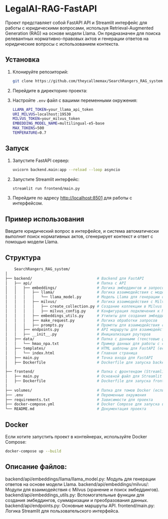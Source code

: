 # LegalAI-RAG-FastAPI

Проект представляет собой FastAPI API и Streamlit интерфейс для работы с юридическими вопросами, используя Retrieval-Augmented Generation (RAG) на основе модели Llama. Он предназначен для поиска релевантных нормативно-правовых актов и генерации ответов на юридические вопросы с использованием контекста.

## Установка

1. Клонируйте репозиторий:

    ```bash
    git clone https://github.com/theycallmemax/SearchRangers_RAG_system
    ```

2. Перейдите в директорию проекта:
    

4. Настройте `.env` файл с вашими переменными окружения:

    ```bash
    LLAMA_API_TOKEN=your_llama_api_token
    URI_MILVUS=localhost:19530
    MILVUS_TOKEN=your_milvus_token
    EMBEDDING_MODEL_NAME=multilingual-e5-base
    MAX_TOKENS=500
    TEMPERATURE=0.7

    ```

## Запуск

1. Запустите FastAPI сервер:

    ```bash
    uvicorn backend.main:app --reload --loop asyncio
    ```

2. Запустите Streamlit интерфейс:

    ```bash
    streamlit run frontend/main.py
    ```

3. Перейдите по адресу [http://localhost:8501](http://localhost:8501) для работы с интерфейсом.

## Пример использования

Введите юридический вопрос в интерфейсе, и система автоматически выполнит поиск нормативных актов, сгенерирует контекст и ответ с помощью модели Llama.


## Структура

```bash
    SearchRangers_RAG_system/
│
├── backend/                             # Backend для FastAPI
│   ├── api/                             # Папка с API
│   │   ├── embeddings/                  # Логика эмбеддингов и запросов
│   │   │   ├── llama/                   # Логика взаимодействия с моделью Llama
│   │   │   │   └── llama_model.py       # Модель Llama для генерации ответов
│   │   │   ├── milvus/                  # Логика взаимодействия с Milvus
│   │   │   │   ├── create_collection.py # Создание коллекции в Milvus
│   │   │   │   ├── milvus_config.py     # Конфигурация подключения к Milvus
│   │   │   ├── embeddings_utils.py      # Утилиты для создания эмбеддингов
│   │   │   ├── make_request.py          # Логика обработки запросов
│   │   │   ├── prompts.py               # Промпты для взаимодействия с моделью
│   │   ├── endpoints.py                 # API маршруты для взаимодействия с системой
│   │   ├── __init__.py                  # Инициализация роутеров
│   ├── data/                            # Папка с данными (текстовые файлы НПА)
│   │   └── hmao_npa.txt                 # Пример данных для работы с системой
│   ├── templates/                       # HTML шаблоны для FastAPI (если требуется)
│   │   └── index.html                   # Главная страница
│   ├── main.py                          # Точка входа для FastAPI
│   ├── Dockerfile                       # Dockerfile для запуска backend
│
├── frontend/                            # Папка с фронтендом (Streamlit)
│   ├── main.py                          # Основной файл для Streamlit интерфейса
│   ├── Dockerfile                       # Dockerfile для запуска frontend
│
├── volumes/                             # Папка для томов Docker (если используется)
├── .env                                 # Переменные окружения
├── requirements.txt                     # Зависимости для проекта
├── docker-compose.yml                   # Docker Compose для запуска всей системы
└── README.md                            # Документация проекта

```

## Docker

Если хотите запустить проект в контейнерах, используйте Docker Compose:

```bash
docker-compose up --build
```

## Описание файлов:

backend/api/embeddings/llama/llama_model.py: Модуль для генерации ответов на основе модели Llama.
backend/api/embeddings/milvus/: Модули для взаимодействия с Milvus (хранение и поиск эмбеддингов).
backend/api/embeddings_utils.py: Вспомогательные функции для создания эмбеддингов, суммаризации и преобразования данных.
backend/api/endpoints.py: Основные маршруты API.
frontend/main.py: Логика Streamlit для пользовательского интерфейса.
